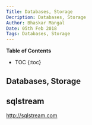```yaml
---
Title: Databases, Storage
Decription: Databases, Storage
Author: Bhaskar Mangal
Date: 05th Feb 2018
Tags: Databases, Storage
---
```


**Table of Contents**
* TOC
{:toc}


## Databases, Storage

## sqlstream
http://sqlstream.com